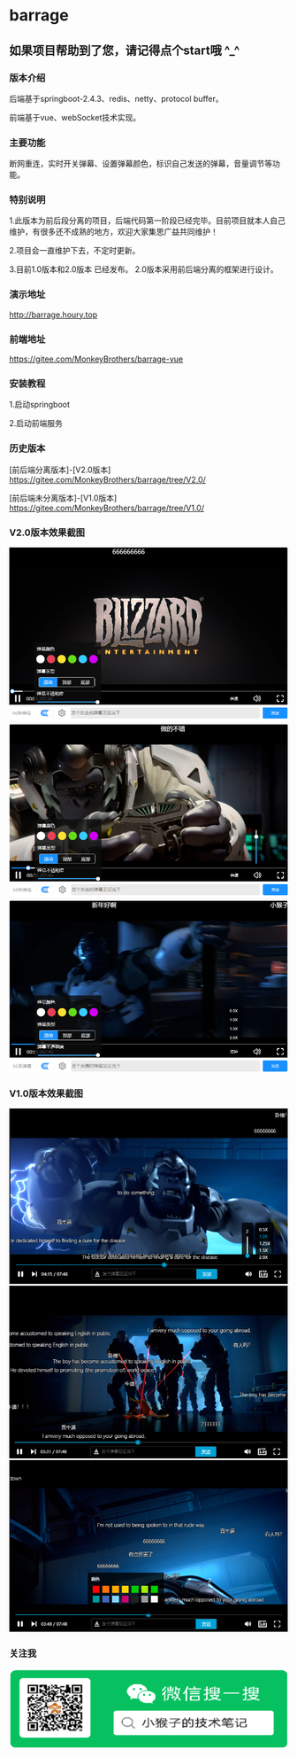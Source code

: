 # barrage


## 如果项目帮助到了您，请记得点个start哦  ^_^


### 版本介绍
后端基于springboot-2.4.3、redis、netty、protocol buffer。

前端基于vue、webSocket技术实现。

### 主要功能
断网重连，实时开关弹幕、设置弹幕颜色，标识自己发送的弹幕，音量调节等功能。


### 特别说明
1.此版本为前后段分离的项目，后端代码第一阶段已经完毕。目前项目就本人自己维护，有很多还不成熟的地方，欢迎大家集思广益共同维护！

2.项目会一直维护下去，不定时更新。

3.目前1.0版本和2.0版本 已经发布。 2.0版本采用前后端分离的框架进行设计。

### 演示地址
http://barrage.houry.top

### 前端地址
https://gitee.com/MonkeyBrothers/barrage-vue

### 安装教程
1.启动springboot

2.启动前端服务

### 历史版本

[前后端分离版本]-[V2.0版本] https://gitee.com/MonkeyBrothers/barrage/tree/V2.0/

[前后端未分离版本]-[V1.0版本] https://gitee.com/MonkeyBrothers/barrage/tree/V1.0/

### V2.0版本效果截图
![avatar](/images/v2.0/1.png)
![avatar](/images/v2.0/2.png)
![avatar](/images/v2.0/3.png)


### V1.0版本效果截图
![avatar](/images/v1.0/1.png)
![avatar](/images/v1.0/2.png)
![avatar](/images/v1.0/3.png)

### 关注我
![avatar](/images/v1.0/WeChat.png)
